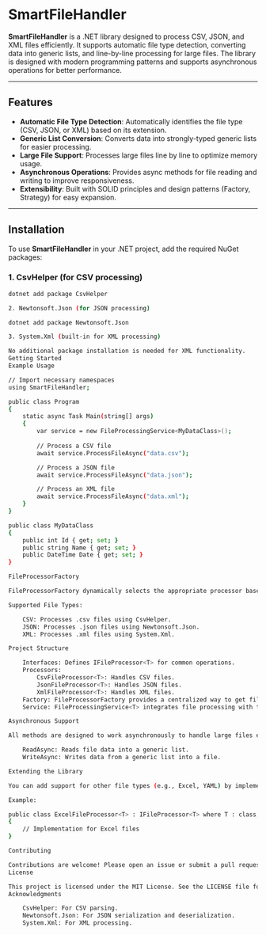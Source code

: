 # SmartFileHandler

**SmartFileHandler** is a .NET library designed to process CSV, JSON, and XML files efficiently. It supports automatic file type detection, converting data into generic lists, and line-by-line processing for large files. The library is designed with modern programming patterns and supports asynchronous operations for better performance.

---

## Features

- **Automatic File Type Detection**: Automatically identifies the file type (CSV, JSON, or XML) based on its extension.
- **Generic List Conversion**: Converts data into strongly-typed generic lists for easier processing.
- **Large File Support**: Processes large files line by line to optimize memory usage.
- **Asynchronous Operations**: Provides async methods for file reading and writing to improve responsiveness.
- **Extensibility**: Built with SOLID principles and design patterns (Factory, Strategy) for easy expansion.

---

## Installation

To use **SmartFileHandler** in your .NET project, add the required NuGet packages:

### 1. CsvHelper (for CSV processing)
```bash
dotnet add package CsvHelper

2. Newtonsoft.Json (for JSON processing)

dotnet add package Newtonsoft.Json

3. System.Xml (built-in for XML processing)

No additional package installation is needed for XML functionality.
Getting Started
Example Usage

// Import necessary namespaces
using SmartFileHandler;

public class Program
{
    static async Task Main(string[] args)
    {
        var service = new FileProcessingService<MyDataClass>();
        
        // Process a CSV file
        await service.ProcessFileAsync("data.csv");

        // Process a JSON file
        await service.ProcessFileAsync("data.json");

        // Process an XML file
        await service.ProcessFileAsync("data.xml");
    }
}

public class MyDataClass
{
    public int Id { get; set; }
    public string Name { get; set; }
    public DateTime Date { get; set; }
}

FileProcessorFactory

FileProcessorFactory dynamically selects the appropriate processor based on the file type.

Supported File Types:

    CSV: Processes .csv files using CsvHelper.
    JSON: Processes .json files using Newtonsoft.Json.
    XML: Processes .xml files using System.Xml.

Project Structure

    Interfaces: Defines IFileProcessor<T> for common operations.
    Processors:
        CsvFileProcessor<T>: Handles CSV files.
        JsonFileProcessor<T>: Handles JSON files.
        XmlFileProcessor<T>: Handles XML files.
    Factory: FileProcessorFactory provides a centralized way to get file processors.
    Service: FileProcessingService<T> integrates file processing with the factory.

Asynchronous Support

All methods are designed to work asynchronously to handle large files efficiently:

    ReadAsync: Reads file data into a generic list.
    WriteAsync: Writes data from a generic list into a file.

Extending the Library

You can add support for other file types (e.g., Excel, YAML) by implementing the IFileProcessor<T> interface and extending the FileProcessorFactory.

Example:

public class ExcelFileProcessor<T> : IFileProcessor<T> where T : class, new()
{
    // Implementation for Excel files
}

Contributing

Contributions are welcome! Please open an issue or submit a pull request with your ideas or improvements.
License

This project is licensed under the MIT License. See the LICENSE file for details.
Acknowledgments

    CsvHelper: For CSV parsing.
    Newtonsoft.Json: For JSON serialization and deserialization.
    System.Xml: For XML processing.
